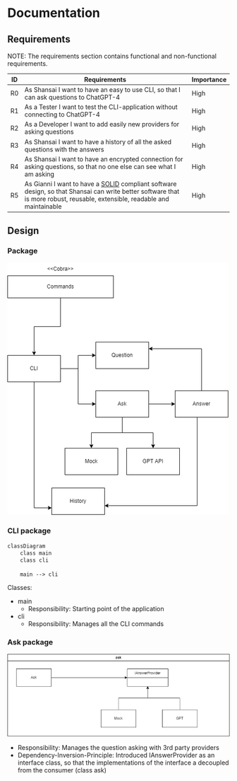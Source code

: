 # Documentation

## Requirements

NOTE: The requirements section contains functional and non-functional requirements.

| ID | Requirements | Importance |
| -- | ------------ | ---------- |
| R0 | As Shansai I want to have an easy to use CLI, so that I can ask questions to ChatGPT-4 | High |
| R1 | As a Tester I want to test the CLI-application without connecting to ChatGPT-4 | High |
| R2 | As a Developer I want to add easily new providers for asking questions | High |
| R3 | As Shansai I want to have a history of all the asked questions with the answers | High |
| R4 | As Shansai I want to have an encrypted connection for asking questions, so that no one else can see what I am asking | High |
| R5 | As Gianni I want to have a [SOLID](https://de.wikipedia.org/wiki/Prinzipien_objektorientierten_Designs#SOLID-Prinzipien) compliant software design, so that Shansai can write better software that is more robust, reusable, extensible, readable and maintainable | High |

## Design 

### Package

![](doc/GPT-CLI_Package-diagram.drawio.png)

### CLI package

```mermaid
classDiagram
    class main
    class cli

    main --> cli
```

Classes:
- main
    - Responsibility: Starting point of the application
- cli
    - Responsibility: Manages all the CLI commands

### Ask package

![](doc/Ask_package_class_diagram.drawio.png)

- Responsibility: Manages the question asking with 3rd party providers
- Dependency-Inversion-Principle: Introduced IAnswerProvider as an interface class, so that the implementations of the interface a decoupled from the consumer (class ask)